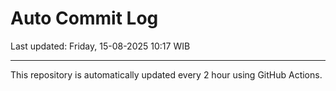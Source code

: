 # Auto Commit Log

Last updated: Friday, 15-08-2025 10:17 WIB

---

This repository is automatically updated every 2 hour using GitHub Actions.
